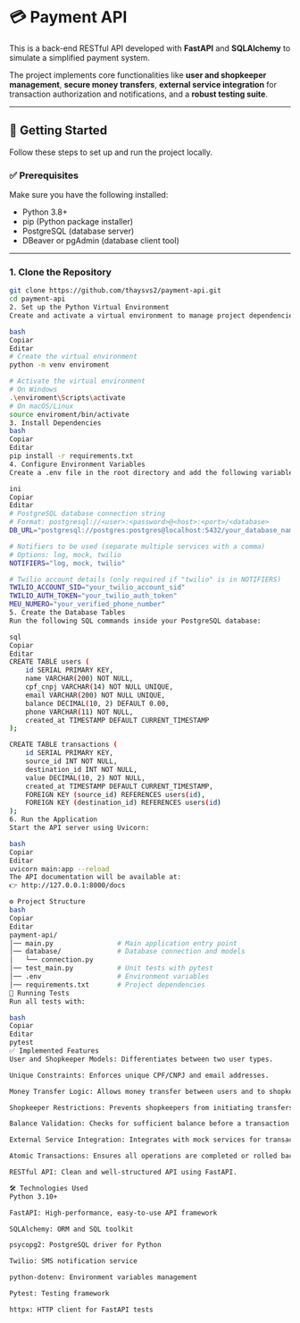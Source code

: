 # 💳 Payment API

This is a back-end RESTful API developed with **FastAPI** and **SQLAlchemy** to simulate a simplified payment system.  

The project implements core functionalities like **user and shopkeeper management**, **secure money transfers**, **external service integration** for transaction authorization and notifications, and a **robust testing suite**.

---

## 🚀 Getting Started

Follow these steps to set up and run the project locally.

### ✅ Prerequisites
Make sure you have the following installed:
- Python 3.8+
- pip (Python package installer)
- PostgreSQL (database server)
- DBeaver or pgAdmin (database client tool)

---

### 1. Clone the Repository
```bash
git clone https://github.com/thaysvs2/payment-api.git
cd payment-api
2. Set up the Python Virtual Environment
Create and activate a virtual environment to manage project dependencies.

bash
Copiar
Editar
# Create the virtual environment
python -m venv enviroment

# Activate the virtual environment
# On Windows
.\enviroment\Scripts\activate
# On macOS/Linux
source enviroment/bin/activate
3. Install Dependencies
bash
Copiar
Editar
pip install -r requirements.txt
4. Configure Environment Variables
Create a .env file in the root directory and add the following variables:

ini
Copiar
Editar
# PostgreSQL database connection string
# Format: postgresql://<user>:<password>@<host>:<port>/<database>
DB_URL="postgresql://postgres:postgres@localhost:5432/your_database_name"

# Notifiers to be used (separate multiple services with a comma)
# Options: log, mock, twilio
NOTIFIERS="log, mock, twilio"

# Twilio account details (only required if "twilio" is in NOTIFIERS)
TWILIO_ACCOUNT_SID="your_twilio_account_sid"
TWILIO_AUTH_TOKEN="your_twilio_auth_token"
MEU_NUMERO="your_verified_phone_number"
5. Create the Database Tables
Run the following SQL commands inside your PostgreSQL database:

sql
Copiar
Editar
CREATE TABLE users (
    id SERIAL PRIMARY KEY,
    name VARCHAR(200) NOT NULL,
    cpf_cnpj VARCHAR(14) NOT NULL UNIQUE,
    email VARCHAR(200) NOT NULL UNIQUE,
    balance DECIMAL(10, 2) DEFAULT 0.00,
    phone VARCHAR(11) NOT NULL,
    created_at TIMESTAMP DEFAULT CURRENT_TIMESTAMP
);

CREATE TABLE transactions (
    id SERIAL PRIMARY KEY,
    source_id INT NOT NULL,
    destination_id INT NOT NULL,
    value DECIMAL(10, 2) NOT NULL,
    created_at TIMESTAMP DEFAULT CURRENT_TIMESTAMP,
    FOREIGN KEY (source_id) REFERENCES users(id),
    FOREIGN KEY (destination_id) REFERENCES users(id)
);
6. Run the Application
Start the API server using Uvicorn:

bash
Copiar
Editar
uvicorn main:app --reload
The API documentation will be available at:
👉 http://127.0.0.1:8000/docs

⚙️ Project Structure
bash
Copiar
Editar
payment-api/
│── main.py                # Main application entry point
│── database/              # Database connection and models
│   └── connection.py
│── test_main.py           # Unit tests with pytest
│── .env                   # Environment variables
│── requirements.txt       # Project dependencies
🧪 Running Tests
Run all tests with:

bash
Copiar
Editar
pytest
✅ Implemented Features
User and Shopkeeper Models: Differentiates between two user types.

Unique Constraints: Enforces unique CPF/CNPJ and email addresses.

Money Transfer Logic: Allows money transfer between users and to shopkeepers.

Shopkeeper Restrictions: Prevents shopkeepers from initiating transfers.

Balance Validation: Checks for sufficient balance before a transaction.

External Service Integration: Integrates with mock services for transaction authorization and notifications.

Atomic Transactions: Ensures all operations are completed or rolled back.

RESTful API: Clean and well-structured API using FastAPI.

🛠️ Technologies Used
Python 3.10+

FastAPI: High-performance, easy-to-use API framework

SQLAlchemy: ORM and SQL toolkit

psycopg2: PostgreSQL driver for Python

Twilio: SMS notification service

python-dotenv: Environment variables management

Pytest: Testing framework

httpx: HTTP client for FastAPI tests

